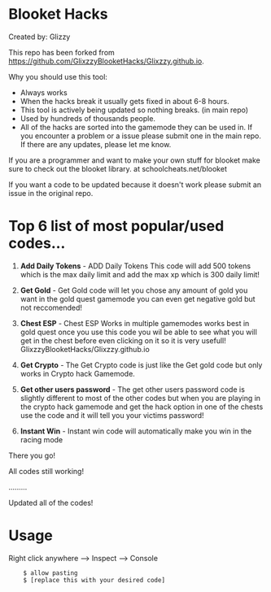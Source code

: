 # Blooket Hacks

Created by: Glizzy

This repo has been forked from https://github.com/GlixzzyBlooketHacks/Glixzzy.github.io.

Why you should use this tool:

* Always works
* When the hacks break it usually gets fixed in about 6-8 hours.
* This tool is actively being updated so nothing breaks. (in main repo)
* Used by hundreds of thousands people.
* All of the hacks are sorted into the gamemode they can be used in. If you encounter a problem or a issue please submit one in the main repo. If there are any updates, please let me know.

If you are a programmer and want to make your own stuff for blooket make sure to check out the blooket library. at schoolcheats.net/blooket

If you want a code to be updated because it doesn't work please submit an issue in the original repo.

# Top 6 list of most popular/used codes...

1. **Add Daily Tokens** - ADD Daily Tokens This code  will add 500 tokens which is the max daily limit and add the max xp which is 300 daily limit!

2. **Get Gold** - Get Gold code will let you chose any amount of gold you want in the gold quest gamemode you can even get negative gold but not reccomended!

3. **Chest ESP** - Chest ESP Works in multiple gamemodes works best in gold quest once you use this code you wil be able to see what you will get in the chest before even clicking on it so it is very usefull!
GlixzzyBlooketHacks/Glixzzy.github.io

5. **Get Crypto** - The Get Crypto code is just like the Get gold code but only works in Crypto hack Gamemode.

6. **Get other users password** -  The get other users password code is slightly different to most of the other codes but when you are playing in the crypto hack gamemode and get the hack option in one of the chests use the code and it will tell you your victims password!

6. **Instant Win** - Instant win code will automatically make you win in the racing mode
   
There you go!

All codes still working!

.........

Updated all of the codes!

# Usage

Right click anywhere --> Inspect --> Console

        $ allow pasting
        $ [replace this with your desired code]

